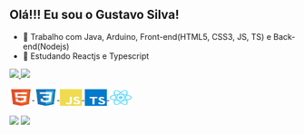 ## Olá!!! Eu sou o Gustavo Silva!
- 🔭 Trabalho com Java, Arduino, Front-end(HTML5, CSS3, JS, TS) e Back-end(Nodejs) 
- 🌱 Estudando Reactjs e Typescript
 <div>
  <a href="https://github.com/GustavoSilva-hub">
  <img height="180em" src="https://github-readme-stats.vercel.app/api?username=GustavoSilva-hub&show_icons=true&theme=dark&include_all_commits=true&count_private=true"/>
  <img height="180em" src="https://github-readme-stats.vercel.app/api/top-langs/?username=GustavoSilva-hub&layout=compact&langs_count=7&theme=dark"/>
</div>
  <div style="display: inline_block"><br>
  <img align="center" alt="Gusta-HTML" height="30" width="40" src="https://raw.githubusercontent.com/devicons/devicon/master/icons/html5/html5-original.svg">
  <img align="center" alt="Gusta-CSS" height="30" width="40" src="https://raw.githubusercontent.com/devicons/devicon/master/icons/css3/css3-original.svg">
  <img align="center" alt="Gusta-Js" height="30" width="40" src="https://raw.githubusercontent.com/devicons/devicon/master/icons/javascript/javascript-plain.svg">
  <img align="center" alt="Gusta-Ts" height="30" width="40" src="https://raw.githubusercontent.com/devicons/devicon/master/icons/typescript/typescript-plain.svg">
  <img align="center" alt="Gusta-React" height="30" width="40" src="https://raw.githubusercontent.com/devicons/devicon/master/icons/react/react-original.svg">
</div>
  </br>
  <div><a href = "mailto:gustavo.ferreira0821@gmail.com"><img src="https://img.shields.io/badge/-Gmail-%23333?style=for-the-badge&logo=gmail&logoColor=white" target="_blank"></a>
  <a href="https://www.linkedin.com/in/gustavo-silva-828056187/" target="_blank"><img src="https://img.shields.io/badge/-LinkedIn-%230077B5?style=for-the-badge&logo=linkedin&logoColor=white" target="_blank"></a> 
 </div>
  
